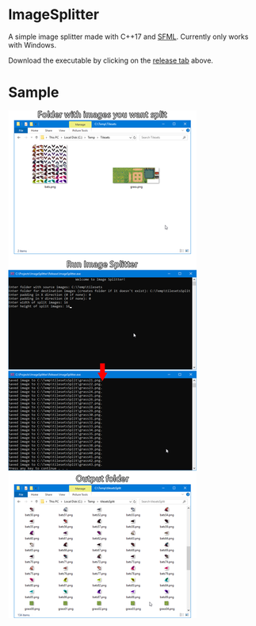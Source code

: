 # ImageSplitter
A simple image splitter made with C++17 and [SFML](https://www.sfml-dev.org/). Currently only works with Windows.

Download the executable by clicking on the [release tab](https://github.com/MatthewJulian/ImageSplitter/releases) above.

# Sample
![Sample](sample.png)

